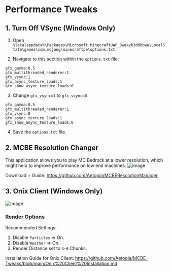 # Performance Tweaks

## 1. Turn Off VSync (Windows Only)
  
1. Open `%localappdata%\Packages\Microsoft.MinecraftUWP_8wekyb3d8bbwe\LocalState\games\com.mojang\minecraftpe\options.txt`

2. Navigate to this section within the `options.txt` file:
```
gfx_gamma:0.5
gfx_multithreaded_renderer:1
gfx_vsync:1
gfx_async_texture_loads:1
gfx_show_async_texture_loads:0
```

3. Change `gfx_vsync=1` to `gfx_vsync=0`
```
gfx_gamma:0.5
gfx_multithreaded_renderer:1
gfx_vsync:0
gfx_async_texture_loads:1
gfx_show_async_texture_loads:0
```
4. Save the  `options.txt` file.

## 2. MCBE Resolution Changer
This application allows you to play MC Bedrock at a lower resolution, which might help to improve performance on low end machines.
![image](https://user-images.githubusercontent.com/41850963/143073976-30d4102d-abbf-4f1a-bfcb-5b18d8d066ab.png)    

Download + Guide: https://github.com/Aetopia/MCBEResolutionManager

## 3. Onix Client (Windows Only)
![image](https://user-images.githubusercontent.com/41850963/143071569-33c923ce-1280-4e6a-b353-ff30180f4f93.png)                   

### Render Options  

Recommended Settings:
1. Disable `Particles` => On.      
2. Disable `Weather` => On.                
3. Render Distance set to `4~6` Chunks.

Installation Guide for Onix Client: https://github.com/Aetopia/MCBE-Tweaks/blob/main/Onix%20Client%20Installation.md

